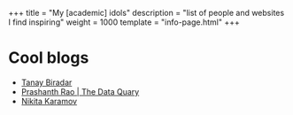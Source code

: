 +++
title = "My [academic] idols"
description = "list of people and websites I find inspiring"
weight = 1000
template = "info-page.html"
+++

# Cool blogs
- [Tanay Biradar](https://tanaybiradar.com/)
- [Prashanth Rao | The Data Quary](thedataquarry.com/)
- [Nikita Karamov](https://www.kytta.dev/)